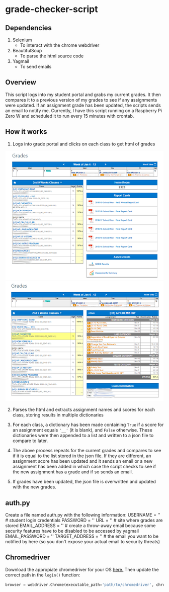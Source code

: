 # grade-checker-script

## Dependencies
1. Selenium
    * To interact with the chrome webdriver
2. BeautifulSoup
    * To parse the html source code
3. Yagmail
    * To send emails


## Overview
   This script logs into my student portal and grabs my current grades. It then compares it to a previous version of my grades
   to see if any assignments were updated. If an assignment grade has been updated, the scripts sends an email to notify me. Currently,
   I have this script running on a Raspberry Pi Zero W and scheduled it to run every 15 minutes with crontab.


## How it works
   
   1. Logs into grade portal and clicks on each class to get html of grades
   <center>
   <img src="https://github.com/drewvlaz/grade-checker-script/blob/master/pics/course_overview.png" alt="course overview" width="600"/>
   <img src="https://github.com/drewvlaz/grade-checker-script/blob/master/pics/class_grades_ex.PNG" alt="example class" width="600"/>
   </center>
   
   2. Parses the html and extracts assignment names and scores for each class, storing results in multiple dictionaries
   
   3. For each class, a dictionary has been made containing ```True``` if a score for an assignment equals ```'__'``` (it is blank), 
   and ```False```
   otherwise. These dictionaries were then appended to a list and written to a json file to compare to later.
   
   4. The above process repeats for the current grades and compares to see if it is equal to the list stored in the json file. If they are
   different, an assignment score has been updated and it sends an email or a new assignment has been added in which case the script
   checks to see if the new assignment has a grade and if so sends an email.
   
   5. If grades have been updated, the json file is overwritten and updated with the new grades.
   
## auth.py
   Create a file named auth.py with the following information:
   USERNAME = '' # student login credentials
   PASSWORD = ''
   URL = '' # site where grades are stored
   EMAIL_ADDRESS = '' # create a throw-away email because some security features have to be disabled to be accessed by yagmail
   EMAIL_PASSWORD = ''
   TARGET_ADDRESS = '' # the email you want to be notified by here (so you don't expose your actual email to security threats)

## Chromedriver
   Download the appropiate chromedriver for your OS <a href="http://chromedriver.chromium.org/downloads"> here.</a> Then update the
   correct path in the ```login()``` function:
   ```Python
   browser = webdriver.Chrome(executable_path='path/to/chromedriver', chrome_options=options)
   ```

